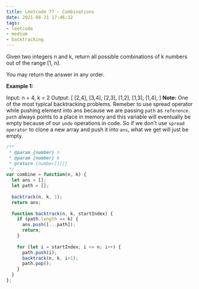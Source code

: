 ```yaml
---
title: Leetcode 77 - Combinations
date: 2021-08-21 17:46:32
tags:
- leetcode
- medium
- backtracking
---
```

Given two integers n and k, return all possible combinations of k numbers out of the range [1, n].

You may return the answer in any order.

**Example 1:**

Input: n = 4, k = 2
Output:
[
  [2,4],
  [3,4],
  [2,3],
  [1,2],
  [1,3],
  [1,4],
]
**Note:** One of the most typical backtracking problems. Remeber to use spread operator while pushing element into ans because we are passing `path` as `reference`. `path` always points to a place in memory and this variable will eventually be empty because of our `undo` operations in code. So if we don't use `spread operator` to clone a new array and push it into `ans`, what we get will just be empty.
```javascript
/**
 * @param {number} n
 * @param {number} k
 * @return {number[][]}
 */
var combine = function(n, k) {
  let ans = [];
  let path = [];
  
  backtrack(n, k, 1);
  return ans;
  
  function backtrack(n, k, startIndex) {
    if (path.length == k) {
      ans.push([...path]);
      return;
    }
    
    for (let i = startIndex; i <= n; i++) {
      path.push(i);
      backtrack(n, k, i+1);
      path.pop();
    }
  }
};
```
